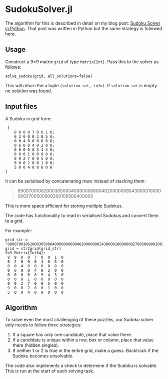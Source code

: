 # SudokuSolver.jl

The algorithm for this is described in detail on my blog post: [Sudoku Solver in Python](https://liorsinai.github.io/coding/2020/07/27/sudoku-solver.html). That post was written in Python but the same strategy is followed here.


## Usage

Construct a 9×9 matrix `grid` of type  `Matrix{Int}`. Pass this to the solver as follows:

`solve_sudoku(grid, all_solutions=false)`

This will return the a tuple `(solution_set, info)`. If `solution_set` is empty no solution was found. 

## Input files

A Sudoku in grid form:  
```
 [
    8 9 0 0 7 0 0 1 0;  
    6 2 0 0 0 3 0 5 0;  
    0 0 4 0 0 0 0 0 0;  
    0 6 0 0 4 0 2 0 0;  
    0 0 0 0 8 5 4 3 0;  
    0 0 0 1 0 0 0 0 0;  
    0 0 2 7 0 0 5 0 0;  
    9 0 0 2 0 0 1 0 0;  
    5 0 0 4 0 0 0 0 0
]
```
It can be serialised by concatenating rows instead of stacking them:

> 890070010620003050004000000060040200000085430000100000002700500900200100500400000

This is more space efficient for storing multiple Sudokus.

The code has functionality to read in serialised Sudokus and convert them to a grid.

For example:
```
grid_str = "890070010620003050004000000060040200000085430000100000002700500900200100500400000"
grid = str2grid(grid_str)
9×9 Matrix{Int64}:
 8  9  0  0  7  0  0  1  0
 6  2  0  0  0  3  0  5  0
 0  0  4  0  0  0  0  0  0
 0  6  0  0  4  0  2  0  0
 0  0  0  0  8  5  4  3  0
 0  0  0  1  0  0  0  0  0
 0  0  2  7  0  0  5  0  0
 9  0  0  2  0  0  1  0  0
 5  0  0  4  0  0  0  0  0
```

## Algorithm

To solve even the most challenging of these puzzles, our Sudoku solver only needs to follow three strategies:

1. If a square has only one candidate, place that value there.
2. If a candidate is unique within a row, box or column, place that value there (hidden singles).
3. If neither 1 or 2 is true in the entire grid, make a guess. Backtrack if the Sudoku becomes unsolvable.

The code also implements a check to determine if the Sudoku is solvable. This is run at the start of each solving task.
